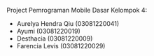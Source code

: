Project Pemrograman Mobile Dasar 
Kelompok 4:
- Aurelya Hendra Qiu (03081220041)
- Ayumi (03081220019)
- Desthacia (03081220009)
- Farencia Levis (03081220029)
